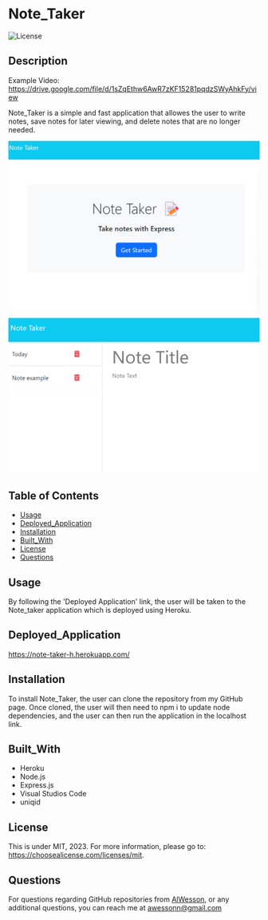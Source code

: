 # Note_Taker

  ![License](https://img.shields.io/badge/license-MIT-yellow.svg)

  ## Description

  Example Video: https://drive.google.com/file/d/1sZqEthw6AwR7zKF15281pqdzSWyAhkFy/view

  Note_Taker is a simple and fast application that allowes the user to write notes, save notes for later viewing, and delete notes that are no longer needed.

   ![alt text](https://raw.githubusercontent.com/AlWesson/Note_Taker/master/Images/nt_1.png)

   ![alt text](https://raw.githubusercontent.com/AlWesson/Note_Taker/master/Images/nt_2.png)

  ## Table of Contents
  - [Usage](#Usage)
  - [Deployed_Application](#Deployed_Application)
  - [Installation](#Installation)
  - [Built_With](#Built_With)
  - [License](#License)
  - [Questions](#Questions)

  
  
  ## Usage

  By following the 'Deployed Application' link, the user will be taken to the Note_taker application which is deployed using Heroku. 

  ## Deployed_Application

  https://note-taker-h.herokuapp.com/

  ## Installation

  To install Note_Taker, the user can clone the repository from my GitHub page. Once cloned, the user will then need to npm i to update node dependencies, and the user can then run the application in the localhost link.

  ## Built_With

  - Heroku
  - Node.js
  - Express.js
  - Visual Studios Code
  - uniqid

  ## License

  This is under MIT, 2023. For more information, please go to: https://choosealicense.com/licenses/mit.

  ## Questions 

  For questions regarding GitHub repositories from [AlWesson](https://github.com/AlWesson), or any additional questions, you can reach me at awessonn@gmail.com